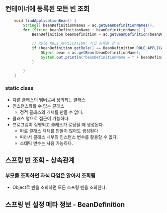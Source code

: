 ## 컨테이너에 등록된 모든 빈 조회

```java
    void findApplicationBean() {
        String[] beanDefinitionNames = ac.getBeanDefinitionNames();
        for (String beanDefinitionName : beanDefinitionNames) {
            BeanDefinition beanDefinition = ac.getBeanDefinition(beanDefinitionName);

            // Role ROLE_APPLICATION: 직접 등록한 앱 빈
            if (beanDefinition.getRole() == BeanDefinition.ROLE_APPLICATION) {
                Object bean = ac.getBean(beanDefinitionName);
                System.out.println("beanDefinitionName = " + beanDefinitionName + " object = " + bean);
            }

        }
    }
```

### static class

- 다른 클래스의 멤버로써 정의되는 클래스
- 인스턴스화할 수 없는 클래스
  - 정적 클래스의 개체를 만들 수 없다.
- 클래스 명으로 접근이 가능하다.
- 프로그램이 실행되고 클래스가 로딩될 때 생성된다.
  - 따로 클래스 객체를 만들지 않아도 생성된다
  - 따라서 클래스 내부의 인스턴스 변수를 활용할 수 없다.
  - 스태틱 변수는 사용 가능하다.

## 스프링 빈 조회 - 상속관계

### 부모를 조회하면 자식 타입은 알아서 조회됨

- Object로 빈을 조회하면 모든 스프링 빈을 조회한다.

## 스프링 빈 설정 메타 정보 - BeanDefinition
